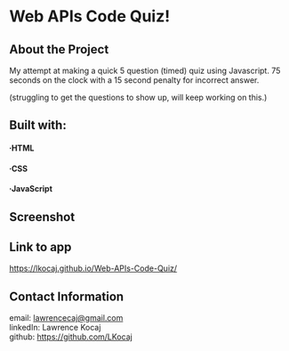 # Web APIs Code Quiz!

## About the Project

My attempt at making a quick 5 question (timed) quiz using Javascript. 75 seconds on the clock with a 15 second penalty for incorrect answer.

(struggling to get the questions to show up, will keep working on this.)

## Built with:
#### ∙HTML
#### ∙CSS
#### ∙JavaScript

## Screenshot

## Link to app

https://lkocaj.github.io/Web-APIs-Code-Quiz/

## Contact Information

email:</u> lawrencecaj@gmail.com
<br>
linkedIn: Lawrence Kocaj
<br>
github: https://github.com/LKocaj
